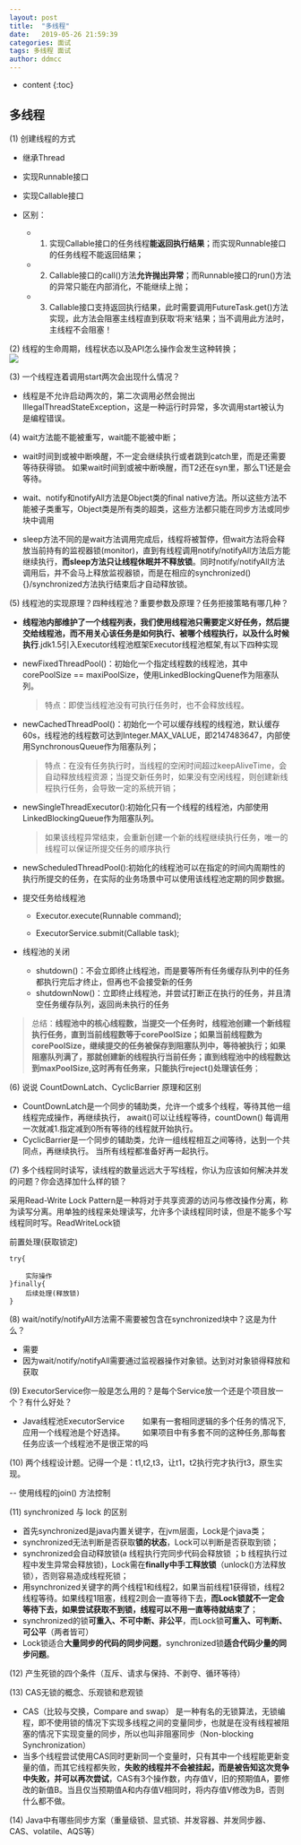 ```yaml
---
layout: post
title:  "多线程"
date:   2019-05-26 21:59:39
categories: 面试
tags: 多线程 面试
author: ddmcc
---
```


* content
{:toc}




## 多线程

(1) 创建线程的方式

- 继承Thread
- 实现Runnable接口
- 实现Callable接口
- 区别：

	- 1. 实现Callable接口的任务线程**能返回执行结果**；而实现Runnable接口的任务线程不能返回结果；
    - 2. Callable接口的call()方法**允许抛出异常**；而Runnable接口的run()方法的异常只能在内部消化，不能继续上抛；
    - 3. Callable接口支持返回执行结果，此时需要调用FutureTask.get()方法实现，此方法会阻塞主线程直到获取‘将来’结果；当不调用此方法时，主线程不会阻塞！

(2) 线程的生命周期，线程状态以及API怎么操作会发生这种转换；    
![](https://img-blog.csdn.net/20171108141306521?watermark/2/text/aHR0cDovL2Jsb2cuY3Nkbi5uZXQvcXFfMzY3MzQyMTY=/font/5a6L5L2T/fontsize/400/fill/I0JBQkFCMA==/dissolve/70/gravity/SouthEast)

(3) 一个线程连着调用start两次会出现什么情况？  

- 线程是不允许启动两次的，第二次调用必然会抛出IllegalThreadStateException，这是一种运行时异常，多次调用start被认为是编程错误。

(4) wait方法能不能被重写，wait能不能被中断；  

- wait时间到或被中断唤醒，不一定会继续执行或者跳到catch里，而是还需要等待获得锁。
  如果wait时间到或被中断唤醒，而T2还在syn里，那么T1还是会等待。

- wait、notify和notifyAll方法是Object类的final native方法。所以这些方法不能被子类重写，Object类是所有类的超类，这些方法都只能在同步方法或同步块中调用
- sleep方法不同的是wait方法调用完成后，线程将被暂停，但wait方法将会释放当前持有的监视器锁(monitor)，直到有线程调用notify/notifyAll方法后方能继续执行，**而sleep方法只让线程休眠并不释放锁**。同时notify/notifyAll方法调用后，并不会马上释放监视器锁，而是在相应的synchronized(){}/synchronized方法执行结束后才自动释放锁。

(5) 线程池的实现原理？四种线程池？重要参数及原理？任务拒接策略有哪几种？  

- **线程池内部维护了一个线程列表，我们使用线程池只需要定义好任务，然后提交给线程池，而不用关心该任务是如何执行、被哪个线程执行，以及什么时候执行**.jdk1.5引入Executor线程池框架Executor线程池框架,有以下四种实现
- newFixedThreadPool()：初始化一个指定线程数的线程池，其中corePoolSize == maxiPoolSize，使用LinkedBlockingQuene作为阻塞队列。

  >特点：即使当线程池没有可执行任务时，也不会释放线程。
- newCachedThreadPool()：初始化一个可以缓存线程的线程池，默认缓存60s，线程池的线程数可达到Integer.MAX_VALUE，即2147483647，内部使用SynchronousQueue作为阻塞队列；

  >特点：在没有任务执行时，当线程的空闲时间超过keepAliveTime，会自动释放线程资源；当提交新任务时，如果没有空闲线程，则创建新线程执行任务，会导致一定的系统开销；
- newSingleThreadExecutor():初始化只有一个线程的线程池，内部使用LinkedBlockingQueue作为阻塞队列。

  >如果该线程异常结束，会重新创建一个新的线程继续执行任务，唯一的线程可以保证所提交任务的顺序执行
- newScheduledThreadPool():初始化的线程池可以在指定的时间内周期性的执行所提交的任务，在实际的业务场景中可以使用该线程池定期的同步数据。
- 提交任务给线程池
  - Executor.execute(Runnable command);

  -  ExecutorService.submit(Callable<T> task);
- 线程池的关闭
	- shutdown()：不会立即终止线程池，而是要等所有任务缓存队列中的任务都执行完后才终止，但再也不会接受新的任务
	- shutdownNow()：立即终止线程池，并尝试打断正在执行的任务，并且清空任务缓存队列，返回尚未执行的任务
	
>总结：**线程池中的核心线程数，当提交一个任务时，线程池创建一个新线程执行任务，直到当前线程数等于corePoolSize；如果当前线程数为corePoolSize，继续提交的任务被保存到阻塞队列中，等待被执行；如果阻塞队列满了，那就创建新的线程执行当前任务；直到线程池中的线程数达到maxPoolSize,这时再有任务来，只能执行reject()处理该任务**；

(6) 说说 CountDownLatch、CyclicBarrier 原理和区别

- CountDownLatch是一个同步的辅助类，允许一个或多个线程，等待其他一组线程完成操作，再继续执行， await()可以让线程等待，countDown() 每调用一次就减1.指定减到0所有等待的线程就开始执行。
- CyclicBarrier是一个同步的辅助类，允许一组线程相互之间等待，达到一个共同点，再继续执行。
当所有线程都准备好再一起执行。

(7) 多个线程同时读写，读线程的数量远远⼤于写线程，你认为应该如何解决并发的问题？你会选择加什么样的锁？  

采用Read-Write Lock Pattern是一种将对于共享资源的访问与修改操作分离，称为读写分离。用单独的线程来处理读写，允许多个读线程同时读，但是不能多个写线程同时写。ReadWriteLock锁

  前置处理(获取锁定)

    try{
    
     	实际操作
    }finally{
    	后续处理(释放锁)
    }


(8) wait/notify/notifyAll方法需不需要被包含在synchronized块中？这是为什么？  

- 需要 
- 因为wait/notify/notifyAll需要通过监视器操作对象锁。达到对对象锁得释放和获取

(9) ExecutorService你一般是怎么⽤的？是每个Service放一个还是个项目放一个？有什么好处？

- Java线程池ExecutorService
　　如果有一套相同逻辑的多个任务的情况下,应用一个线程池是个好选择。
　　如果项目中有多套不同的这种任务,那每套任务应该一个线程池不是很正常的吗

(10) 两个线程设计题。记得一个是：t1,t2,t3，让t1，t2执行完才执行t3，原生实现。 

-- 使用线程的join() 方法控制

(11) synchronized 与 lock 的区别  

- 首先synchronized是java内置关键字，在jvm层面，Lock是个java类；
- synchronized无法判断是否获取**锁的状态**，Lock可以判断是否获取到锁；
- synchronized会自动释放锁(a 线程执行完同步代码会释放锁 ；b 线程执行过程中发生异常会释放锁)，Lock需在**finally中手工释放锁**（unlock()方法释放锁），否则容易造成线程死锁；
- 用synchronized关键字的两个线程1和线程2，如果当前线程1获得锁，线程2线程等待。如果线程1阻塞，线程2则会一直等待下去，**而Lock锁就不一定会等待下去，如果尝试获取不到锁，线程可以不用一直等待就结束了**；
- synchronized的锁**可重入、不可中断、非公平**，而Lock锁**可重入、可判断、可公平**（两者皆可）
- Lock锁适合**大量同步的代码的同步问题**，synchronized锁**适合代码少量的同步问题**。

(12) 产生死锁的四个条件（互斥、请求与保持、不剥夺、循环等待） 

(13) CAS无锁的概念、乐观锁和悲观锁  

- CAS（比较与交换，Compare and swap） 是一种有名的无锁算法，无锁编程，即不使用锁的情况下实现多线程之间的变量同步，也就是在没有线程被阻塞的情况下实现变量的同步，所以也叫非阻塞同步（Non-blocking Synchronization）
- 当多个线程尝试使用CAS同时更新同一个变量时，只有其中一个线程能更新变量的值，而其它线程都失败，**失败的线程并不会被挂起，而是被告知这次竞争中失败，并可以再次尝试**，CAS有3个操作数，内存值V，旧的预期值A，要修改的新值B。当且仅当预期值A和内存值V相同时，将内存值V修改为B，否则什么都不做。 

(14) Java中有哪些同步方案（重量级锁、显式锁、并发容器、并发同步器、CAS、volatile、AQS等） 